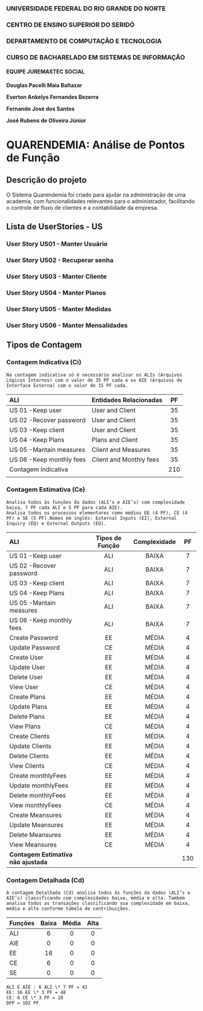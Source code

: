 ### UNIVERSIDADE FEDERAL DO RIO GRANDE DO NORTE

### CENTRO DE ENSINO SUPERIOR DO SERIDÓ

### DEPARTAMENTO DE COMPUTAÇÃO E TECNOLOGIA

### CURSO DE BACHARELADO EM SISTEMAS DE INFORMAÇÃO

#### EQUIPE JUREMASTEC SOCIAL

**Douglas Pacelli Maia Baltazar**

**Everton Ankelys Fernandes Bezerra**

**Fernando José dos Santos**

**José Rubens de Oliveira Júnior**

# QUARENDEMIA: Análise de Pontos de Função

## Descrição do projeto

O Sistema Quarendemia foi criado para ajudar na administração de uma academia, com funcionalidades relevantes para o administrador, facilitando o controle de fluxo de clientes e a contabilidade da empresa.

## Lista de UserStories - US

### **User Story US01 - Manter Usuário**

### **User Story US02 - Recuperar senha**

### **User Story US03 - Manter Cliente**

### **User Story US04 - Manter Planos**

### **User Story US05 - Manter Medidas**

### **User Story US06 - Manter Mensalidades**

## Tipos de Contagem

### Contagem Indicativa (Ci)

    Na contagem indicativa só é necessário analisar os ALIs (Arquivos Lógicos Internos) com o valor de 35 PF cada e os AIE (Arquivos de Interface Externa) com o valor de 15 PF cada.

| **ALI**                  | **Entidades Relacionadas** | **PF** |
| :----------------------- | :------------------------- | :----: |
| US 01 -Keep user         | User and Client            |   35   |
| US 02 -Recover password  | User and Client            |   35   |
| US 03 -Keep client       | User and Client            |   35   |
| US 04 -Keep Plans        | Plans and Client           |   35   |
| US 05 -Mantain measures  | Client and Measures        |   35   |
| US 06 -Keep monthly fees | Client and Monthly fees    |   35   |
| Contagem Indicativa      |                            |  210   |
|                          |                            |

### Contagem Estimativa (Ce)

    Analisa todos às funções da dados (ALI’s e AIE’s) com complexidade baixa, 7 PF cada ALI e 5 PF para cada AIE).
    Analisa todos os processos elementares como médios EE (4 PF), CE (4 PF) e SE (5 PF).Nomes em inglês: External Inputs (EI), External Inquiry (EQ) e External Outputs (EO).

| **ALI**                              | **Tipos de Função** | **Complexidade** | **PF** |
| :----------------------------------- | :-----------------: | :--------------: | :----: |
| US 01 -Keep user                     |         ALI         |      BAIXA       |   7    |
| US 02 -Recover password              |         ALI         |      BAIXA       |   7    |
| US 03 -Keep client                   |         ALI         |      BAIXA       |   7    |
| US 04 -Keep Plans                    |         ALI         |      BAIXA       |   7    |
| US 05 -Mantain measures              |         ALI         |      BAIXA       |   7    |
| US 06 -Keep monthly fees             |         ALI         |      BAIXA       |   7    |
| Create Password                      |         EE          |      MÉDIA       |   4    |
| Update Password                      |         CE          |      MÉDIA       |   4    |
| Create User                          |         EE          |      MÉDIA       |   4    |
| Update User                          |         EE          |      MÉDIA       |   4    |
| Delete User                          |         EE          |      MÉDIA       |   4    |
| View User                            |         CE          |      MÉDIA       |   4    |
| Create Plans                         |         EE          |      MÉDIA       |   4    |
| Update Plans                         |         EE          |      MÉDIA       |   4    |
| Delete Plans                         |         EE          |      MÉDIA       |   4    |
| View Plans                           |         CE          |      MÉDIA       |   4    |
| Create Clients                       |         EE          |      MÉDIA       |   4    |
| Update Clients                       |         EE          |      MÉDIA       |   4    |
| Delete Clients                       |         EE          |      MÉDIA       |   4    |
| View Clients                         |         CE          |      MÉDIA       |   4    |
| Create monthlyFees                   |         EE          |      MÉDIA       |   4    |
| Update monthlyFees                   |         EE          |      MÉDIA       |   4    |
| Delete monthlyFees                   |         EE          |      MÉDIA       |   4    |
| View monthlyFees                     |         CE          |      MÉDIA       |   4    |
| Create Meansures                     |         EE          |      MÉDIA       |   4    |
| Update Meansures                     |         EE          |      MÉDIA       |   4    |
| Delete Meansures                     |         EE          |      MÉDIA       |   4    |
| View Meansures                       |         CE          |      MÉDIA       |   4    |
| **Contagem Estimativa não ajustada** |                     |                  |  130   |

### Contagem Detalhada (Cd)

    A contagem Detalhada (Cd) analisa todos às funções da dados (ALI’s e AIE’s) classificando com complexidades baixa, média e alta. Também analisa todos as transações classificando sua complexidade em baixa, média e alta conforme tabela de contribuições.

| **Funções** | **Baixa** | **Média** | **Alta** |
| :---------- | :-------: | :-------: | :------: |
| ALI         |     6     |     0     |    0     |
| AIE         |     0     |     0     |    0     |
| EE          |    16     |     0     |    0     |
| CE          |     6     |     0     |    0     |
| SE          |     0     |     0     |    0     |

    ALI E AIE : 6 ALI \* 7 PF = 42
    EE: 16 EE \* 3 PF = 48
    CE: 6 CE \* 3 PF = 18
    DFP = 102 PF
